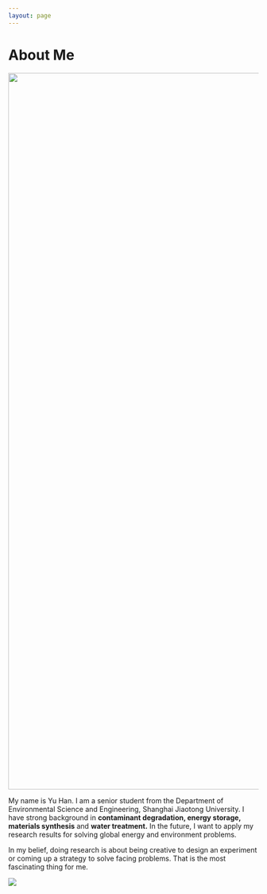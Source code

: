 ```yaml
---
layout: page
---
```


# About Me

<img src="/images/mmexport1523106791576.jpg" class="floatpic" width="1080" height="1440">

My name is Yu Han. I am a senior student from the Department of Environmental Science and Engineering, Shanghai Jiaotong University. I have strong background in <b>contaminant degradation, energy storage, materials synthesis</b> and <b>water treatment.</b> In the future, I want to apply my research results for solving global energy and environment problems.

In my belief, doing research is about being creative to design an experiment or coming up a strategy to solve facing problems. That is the most fascinating thing for me.

<a href="https://clustrmaps.com/site/1ag43"  title="Visit tracker"><img src="//www.clustrmaps.com/map_v2.png?d=LxPP3KEzl1CH0gjFfWYHLifksDHauHSymsyBvwTWVsA&cl=ffffff" /></a>







